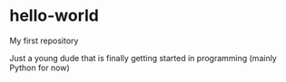 # hello-world
My first repository

Just a young dude that is finally getting started in programming (mainly Python for now)
